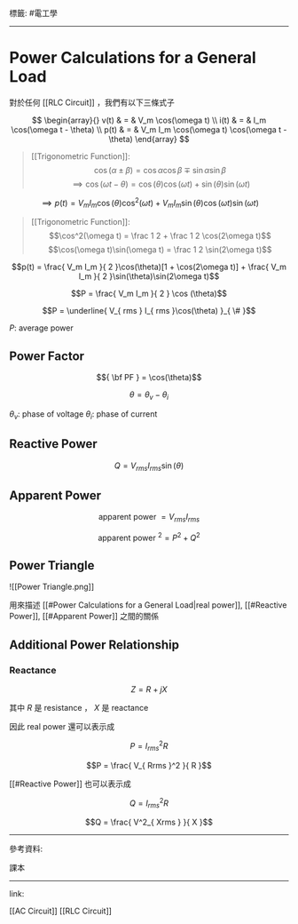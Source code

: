 標籤: #電工學 

---

# Power Calculations for a General Load

對於任何 [[RLC Circuit]] ，我們有以下三條式子

$$
\begin{array}{}
	v(t) & = & V_m \cos(\omega t) \\
	i(t) & = & I_m \cos(\omega t - \theta) \\
	p(t) & = & 
	V_m I_m \cos(\omega t) \cos(\omega t - \theta)
\end{array}
$$

> [[Trigonometric Function]]:
> $$\cos(\alpha \pm \beta) = \cos\alpha\cos\beta\mp\sin\alpha\sin\beta$$
> $$\implies \cos(\omega t - \theta) = \cos(\theta) \cos(\omega t) + \sin(\theta)\sin(\omega t)$$

$$\implies p(t) = 
V_mI_m\cos(\theta)\cos^2(\omega t) + 
V_m I_m \sin (\theta)\cos(\omega t)\sin(\omega t)$$

> [[Trigonometric Function]]:
> $$\cos^2(\omega t) = \frac 1 2 + \frac 1 2 \cos(2\omega t)$$
> $$\cos(\omega t)\sin(\omega t) = \frac 1 2 \sin(2\omega t)$$

$$p(t) = \frac{ V_m I_m }{ 2 }\cos(\theta)[1 + \cos(2\omega t)] + \frac{ V_m I_m }{ 2 }\sin(\theta)\sin(2\omega t)$$

$$P = \frac{ V_m I_m }{ 2 } \cos (\theta)$$

$$P = \underline{ V_{ rms } I_{ rms }\cos(\theta) }_{ \# }$$

$P$: average power

## Power Factor

$${ \bf PF } = \cos(\theta)$$

$$\theta = \theta_v - \theta_i$$

$\theta_v$: phase of voltage
$\theta_i$: phase of current

## Reactive Power

$$Q = V_{ rms }I_{ rms }\sin(\theta)$$

## Apparent Power

$$\text{ apparent power } = 
V_{ rms }I_{ rms }$$

$$\text{ apparent power }^2 = P^2 + Q^2$$

## Power Triangle

![[Power Triangle.png]]

用來描述 [[#Power Calculations for a General Load|real power]], [[#Reactive Power]], [[#Apparent Power]] 之間的關係

## Additional Power Relationship

### Reactance

$$Z = R + jX$$

其中 $R$ 是 resistance ， $X$ 是 reactance

因此 real power 還可以表示成

$$P = I_{ rms }^2 R$$

$$P = \frac{ V_{ Rrms }^2 }{ R }$$

[[#Reactive Power]] 也可以表示成

$$Q = I^2_{ rms } R$$

$$Q = \frac{ V^2_{ Xrms } }{ X }$$

---

參考資料:

課本

---

link:

[[AC Circuit]]
[[RLC Circuit]]